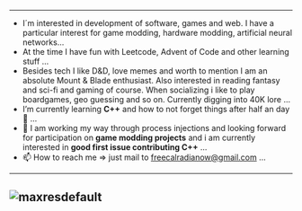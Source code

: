 
---
- I´m interested in development of software, games and web. I have a particular interest for game modding, hardware modding, artificial neural networks...
- At the time I have fun with Leetcode, Advent of Code and other learning stuff ...
- Besides tech I like D&D, love memes and worth to mention I am an absolute Mount & Blade enthusiast. Also interested in reading fantasy and sci-fi and gaming of course. When socializing i like to play boardgames, geo guessing and so on. Currently digging into 40K lore ...
- I’m currently learning **C++** and how to not forget things after half an day 🌱 ...
- 💞️ I am working my way through process injections and looking forward for participation on **game modding projects** and i am currently interested in **good first issue contributing C++** ...
- 📫 How to reach me => just mail to freecalradianow@gmail.com ...
---
![maxresdefault](https://github.com/FreeCalradiaNow/FreeCalradiaNow/assets/111363541/2ba0e2f5-cade-4427-99e4-298c627fccfa)
---

<!---
FreeCalradiaNow/FreeCalradiaNow is a ✨ special ✨ repository because its `README.md` (this file) appears on your GitHub profile.
You can click the Preview link to take a look at your changes.
--->
